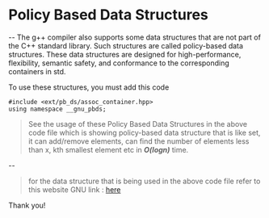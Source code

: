 # Policy Based Data Structures
--
The g++ compiler also supports some data structures that are not part of the C++ standard library. Such structures are called policy-based data structures. These data structures are designed for high-performance, flexibility, semantic safety, and conformance to the corresponding containers in std.

To use these structures, you must add this code

```c++14
#include <ext/pb_ds/assoc_container.hpp> 
using namespace __gnu_pbds; 
```



>See the usage of these Policy Based Data Structures in the above code file which is showing policy-based data structure that is like set, it can add/remove elements, can find the number of elements less than x, kth smallest element etc in ***O(logn)*** time.

--

>for the data structure that is being used in the above code file refer to this website GNU link : [here](https://goo.gl/WVDL6g)

Thank you!
